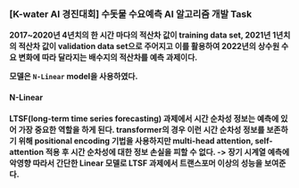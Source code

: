 ### [K-water AI 경진대회] 수돗물 수요예측 AI 알고리즘 개발 <b>Task<b/>

2017~2020년 4년치의 한 시간 마다의 적산차 값이 training data set, 2021년 1년치의 적산차 값이 validation data set으로 주어지고 이를 활용하여 2022년의 상수원 수요 변화에 따라 달라지는 배수지의 적산차를 예측 과제이다. 

모델은 <code>N-Linear</code> model을 사용하였다. 

#### N-Linear 

LTSF(long-term time series forecasting) 과제에서 시간 순차성 정보는 예측에 있어 가장 중요한 역할을 하게 된다.
transformer의 경우 이런 시간 순차성 정보를 보존하기 위해 positional encoding 기법을 사용하지만 
multi-head attention, self-attention 적용 후 시간 순차성에 대한 정보 손실을 피할 수 없다. -> 장기 시계열 예측에 악영향
따라서 간단한 Linear 모델로 LTSF 과제에서 트랜스포머 이상의 성능을 보여준다.













